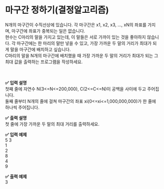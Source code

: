 # 마구간 정하기(결정알고리즘)  

N개의 마구간이 수직선상에 있습니다. 각 마구간은 x1, x2, x3, ..., xN의 좌표를 가지며, 마구간에 좌표가 중복되는 일은 없습니다.  
현수는 C마리의 말을 가지고 있는데, 이 말들은 서로 가까이 있는 것을 좋아하지 않습니다. 각 마구간에는 한 마리의 말만 넣을 수 있고, 가장 가까운 두 말의 거리가 최대가 되게 말을 마구간에 배치하고 싶습니다.  
C마리의 말을 N개의 마구간에 배치했을 때 가장 가까운 두 말의 거리가 최대가 되는 그 최대 값을 출력하는 프로그램을 작성하세요.  
<br>
<br>

**✅ 입력 설명**  
첫째 줄에 자연수 N(3<=N<=200,000), C(2<=C<=N)이 공백을 사이에 두고 주어집니다.  
둘째 줄부터 N개의 줄에 걸쳐 마구간의 좌표 xi(0<=xi<=1,000,000,000)가 한 줄에 하나씩 주어집니다.  
  
**✅ 출력 설명**  
첫 줄에 가장 가까운 두 말의 최대 거리를 출력하세요.  
  
**✅ 입력 예제**  
5 3  
1  
2  
8  
4  
9  
  
**✅ 출력 예제**  
3   

